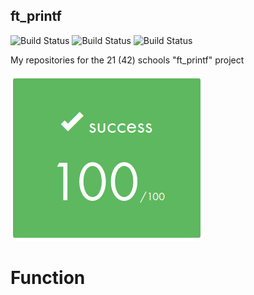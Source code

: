 ## ft_printf

![Build Status](https://img.shields.io/github/license/selysse/ft_printf?style=plastic)
![Build Status](https://img.shields.io/github/languages/code-size/selysse/ft_printf?style=plastic)
![Build Status](https://img.shields.io/github/last-commit/selysse/ft_printf?style=plastic)

My repositories for the 21 (42) schools "ft_printf" project

![GitHub Logo](/png/result.png)

# Function


